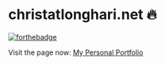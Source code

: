 # christatlonghari.net 🔥

[![forthebadge](http://forthebadge.com/images/badges/built-with-love.svg)](http://forthebadge.com)

Visit the page now:   [My Personal Portfolio](http://www.christatlonghari.net)

